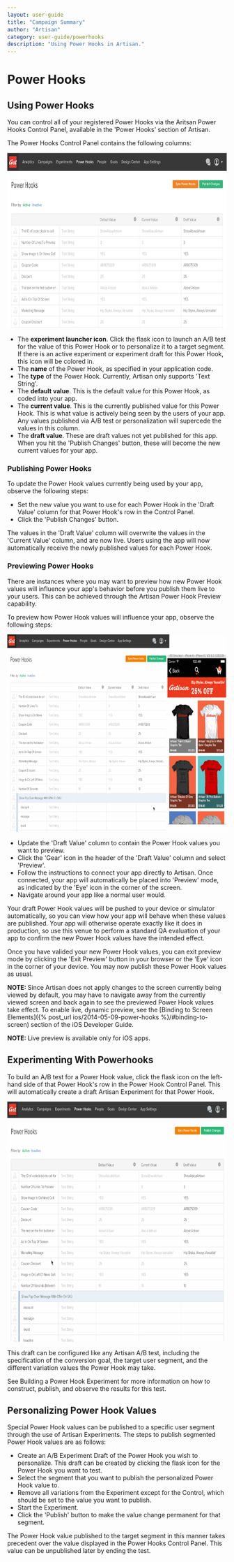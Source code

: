 ```yaml
---
layout: user-guide
title: "Campaign Summary"
author: "Artisan"
category: user-guide/powerhooks
description: "Using Power Hooks in Artisan."
---
```

# Power Hooks

## Using Power Hooks

You can control all of your registered Power Hooks via the Aritsan Power Hooks Control Panel, available in the 'Power Hooks' section of Artisan.

The Power Hooks Control Panel contains the following columns:

<img src="/images/screens/powerhooks-control-panel-1200x602.png" height="401" width="800" class="border-full" alt="Power Hooks control panel." />

* The **experiment launcher icon**. Click the flask icon to launch an A/B test for the value of this Power Hook or to personalize it to a target segment.  If there is an active experiment or experiment draft for this Power Hook, this icon will be colored in.
* The **name** of the Power Hook, as specified in your application code.
* The **type** of the Power Hook.  Currently, Artisan only supports 'Text String'.
* The **default value**.  This is the default value for this Power Hook, as coded into your app.
* The **current value**.  This is the currently published value for this Power Hook.  This is what value is actively being seen by the users of your app.  Any values published via A/B test or personalization will supercede the values in this column.
* The **draft value**.  These are draft values not yet published for this app.  When you hit the 'Publish Changes' button, these will become the new current values for your app.

### Publishing Power Hooks

To update the Power Hook values currently being used by your app, observe the following steps:

* Set the new value you want to use for each Power Hook in the 'Draft Value' column for that Power Hook's row in the Control Panel.
* Click the 'Publish Changes' button.

The values in the 'Draft Value' column will overwrite the values in the 'Current Value' column, and are now live.  Users using the app will now automatically receive the newly published values for each Power Hook.

<div id="preview"></div>

### Previewing Power Hooks

There are instances where you may want to preview how new Power Hook values will influence your app's behavior before you publish them live to your users.  This can be achieved through the Artisan Power Hook Preview capability.

To preview how Power Hook values will influence your app, observe the following steps:

<img src="/images/screens/powerhooks-preview-1404x793.gif" height="452" width="800" class="border-full" alt="Power Hooks preview capability." />

* Update the 'Draft Value' column to contain the Power Hook values you want to preview.
* Click the 'Gear' icon in the header of the 'Draft Value' column and select 'Preview'.
* Follow the instructions to connect your app directly to Artisan. Once connected, your app will automatically be placed into 'Preview' mode, as indicated by the 'Eye' icon in the corner of the screen.
* Navigate around your app like a normal user would.

Your draft Power Hook values will be pushed to your device or simulator automatically, so you can view how your app will behave when these values are published.  Your app will otherwise operate exactly like it does in production, so use this venue to perform a standard QA evaluation of your app to confirm the new Power Hook values have the intended effect.

Once you have valided your new Power Hook values, you can exit preview mode by clicking the 'Exit Preview' button in your browser or the 'Eye' icon in the corner of your device.  You may now publish these Power Hook values as usual.

<div class="note note-hint">
  <p><strong>NOTE: </strong>Since Artisan does not apply changes to the screen currently being viewed by default, you may have to navigate away from the currently viewed screen and back again to see the previewed Power Hook values take effect.  To enable live, dynamic preview, see the [Binding to Screen Elements]({% post_url ios/2014-05-09-power-hooks %}/#binding-to-screen) section of the iOS Developer Guide.</p>
</div>

<div class="note note-important">
  <p><strong>NOTE: </strong>Live preview is available only for iOS apps.</p>
</div>

## Experimenting With Powerhooks

To build an A/B test for a Power Hook value, click the flask icon on the left-hand side of that Power Hook's row in the Power Hook Control Panel.  This will automatically create a draft Artisan Experiment for that Power Hook.

<img src="/images/screens/powerhooks-ab-test-1163x810.gif" height="550" width="800" class="border-full" alt="Building a Power Hook experiment." />

This draft can be configured like any Artisan A/B test, including the specification of the conversion goal, the target user segment, and the different variation values the Power Hook may take.

See Building a Power Hook Experiment for more information on how to construct, publish, and observe the results for this test.

## Personalizing Power Hook Values

Special Power Hook values can be published to a specific user segment through the use of Artisan Experiments.  The steps to publish segmented Power Hook values are as follows:

* Create an A/B Experiment Draft of the Power Hook you wish to personalize.  This draft can be created by clicking the flask icon for the Power Hook you want to test.
* Select the segment that you want to publish the personalized Power Hook value to.
* Remove all variations from the Experiment except for the Control, which should be set to the value you want to publish.
* Start the Experiment.
* Click the 'Publish' button to make the value change permanent for that segment.

The Power Hook value published to the target segment in this manner takes precedent over the value displayed in the Power Hooks Control Panel.  This value can be unpublished later by ending the test.
